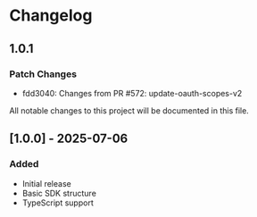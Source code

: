 # Changelog

## 1.0.1

### Patch Changes

- fdd3040: Changes from PR #572: update-oauth-scopes-v2

All notable changes to this project will be documented in this file.

## [1.0.0] - 2025-07-06

### Added

- Initial release
- Basic SDK structure
- TypeScript support

<!-- Add your changes here using this format:

## [1.1.0] - YYYY-MM-DD

### Added
- New feature

### Changed
- Updated feature

### Fixed
- Bug fix

### Removed
- Deprecated feature
-->
